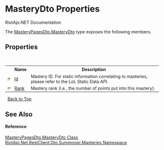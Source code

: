 # MasteryDto Properties
RiotApi.NET Documentation 

The <a href="1d37f6ba-01a1-712c-dd17-8685139196bc">MasteryPagesDto.MasteryDto</a> type exposes the following members.


## Properties
&nbsp;<table><tr><th></th><th>Name</th><th>Description</th></tr><tr><td>![Public property](media/pubproperty.gif "Public property")</td><td><a href="775e99fd-207d-647f-ee92-c9ec789b733c">Id</a></td><td>
Mastery ID. For static information correlating to masteries, please refer to the LoL Static Data API.</td></tr><tr><td>![Public property](media/pubproperty.gif "Public property")</td><td><a href="1cca9560-5caa-06b5-067c-bd4c0ad3ce0a">Rank</a></td><td>
Mastery rank (i.e., the number of points put into this mastery).</td></tr></table>&nbsp;
<a href="#masterydto-properties">Back to Top</a>

## See Also


#### Reference
<a href="1d37f6ba-01a1-712c-dd17-8685139196bc">MasteryPagesDto.MasteryDto Class</a><br /><a href="66ec442f-2088-885b-4fdf-0a31b50aea7a">RiotApi.Net.RestClient.Dto.Summoner.Masteries Namespace</a><br />